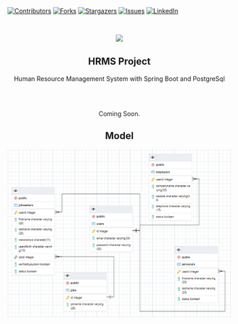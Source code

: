 [![Contributors][contributors-shield]][contributors-url]
[![Forks][forks-shield]][forks-url]
[![Stargazers][stars-shield]][stars-url]
[![Issues][issues-shield]][issues-url]
[![LinkedIn][linkedin-shield]][linkedin-url]

<br />

<p align="center">
  <a href="https://github.com/semihshn/HRMS-Project">
    <img src="https://i1.wp.com/www.birsenyener.com/wp-content/uploads/2017/11/%C4%B0nsan-Kaynaklar%C4%B1-Neden-%C3%96nemlidir.jpg?w=1035">
  </a>
  <h2 align="center">HRMS Project</h2>
  <p align="center">
    Human Resource Management System with Spring Boot and PostgreSql    
  </p>
</p>

<br />
<br />
    <p align="center">
    Coming Soon.
    </p>

<p align="center">

<h2 align="center">Model</h2>

<img src="./ReadmeImage/Diagram.PNG">

</p>


[contributors-shield]: https://img.shields.io/github/contributors/semihshn/HRMS-Project.svg?style=for-the-badge

[contributors-url]: https://github.com/semihshn/HRMS-Project/graphs/contributors

[forks-shield]: https://img.shields.io/github/forks/semihshn/HRMS-Project.svg?style=for-the-badge

[forks-url]: https://github.com/semihshn/HRMS-Project/network/members

[stars-shield]: https://img.shields.io/github/stars/semihshn/HRMS-Project.svg?style=for-the-badge

[stars-url]: https://github.com/semihshn/HRMS-Project/stargazers

[issues-shield]: https://img.shields.io/github/issues/semihshn/HRMS-Project.svg?style=for-the-badge

[issues-url]: https://github.com/semihshn/HRMS-Project/issues

[license-shield]: https://img.shields.io/github/license/semihshn/HRMS-Project.svg?style=for-the-badge

[license-url]: https://github.com/semihshn/HRMS-Project

[linkedin-shield]: https://img.shields.io/badge/-LinkedIn-black.svg?style=for-the-badge&logo=linkedin&colorB=555

[linkedin-url]: https://www.linkedin.com/in/semih-%C5%9Fahan-8a7627176/




 




